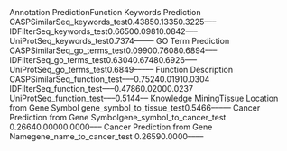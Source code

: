 <tr><td rowspan="9">Annotation Prediction</td><td rowspan="3">Function Keywords Prediction</td>
  <td>CASPSimilarSeq_keywords_test</td><td>0.4385</td><td>0.1335</td><td>0.3225</td><td>–</td><td>–</td><td>–</td>
</tr>
<tr>
  <td>IDFilterSeq_keywords_test</td><td>0.6650</td><td>0.0981</td><td>0.0842</td><td>–</td><td>–</td><td>–</td>
</tr>
<tr>
  <td>UniProtSeq_keywords_test</td><td>0.7374</td><td>–</td><td>–</td><td>–</td><td>–</td><td>–</td>
</tr>

<tr><td rowspan="3">GO Term Prediction</td>
  <td>CASPSimilarSeq_go_terms_test</td><td>0.0990</td><td>0.7608</td><td>0.6894</td><td>–</td><td>–</td><td>–</td>
</tr>
<tr>
  <td>IDFilterSeq_go_terms_test</td><td>0.6304</td><td>0.6748</td><td>0.6926</td><td>–</td><td>–</td><td>–</td>
</tr>
<tr>
  <td>UniProtSeq_go_terms_test</td><td>0.6849</td><td>–</td><td>–</td><td>–</td><td>–</td><td>–</td>
</tr>

<tr><td rowspan="3">Function Description</td>
  <td>CASPSimilarSeq_function_test</td><td>–</td><td>–</td><td>–</td><td>0.7524</td><td>0.0191</td><td>0.0304</td>
</tr>
<tr>
  <td>IDFilterSeq_function_test</td><td>–</td><td>–</td><td>–</td><td>0.4786</td><td>0.0200</td><td>0.0237</td>
</tr>
<tr>
  <td>UniProtSeq_function_test</td><td>–</td><td>–</td><td>–</td><td>0.5144</td><td>–</td><td>–</td>
</tr>

<tr><td rowspan="3">Knowledge Mining</td><td>Tissue Location from Gene Symbol</td>
  <td>gene_symbol_to_tissue_test</td><td>0.5466</td><td>–</td><td>–</td><td>–</td><td>–</td><td>–</td>
</tr>
<tr>
  <td>Cancer Prediction from Gene Symbol</td><td>gene_symbol_to_cancer_test</td>
  <td>0.2664</td><td>0.0000</td><td>0.0000</td><td>–</td><td>–</td><td>–</td>
</tr>
<tr>
  <td>Cancer Prediction from Gene Name</td><td>gene_name_to_cancer_test</td>
  <td>0.2659</td><td>0.0000</td><td>–</td><td>–</td><td>–</td><td>–</td>
</tr>
